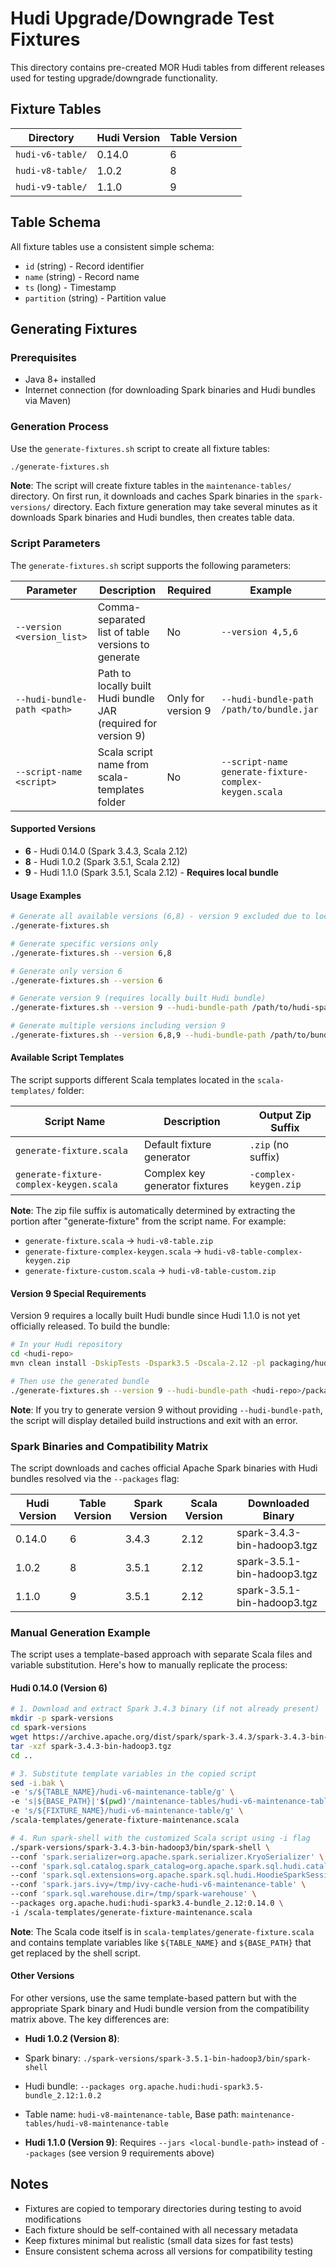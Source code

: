 <!--
Licensed to the Apache Software Foundation (ASF) under one or more
contributor license agreements.  See the NOTICE file distributed with
this work for additional information regarding copyright ownership.
The ASF licenses this file to You under the Apache License, Version 2.0
(the "License"); you may not use this file except in compliance with
the License.  You may obtain a copy of the License at

   http://www.apache.org/licenses/LICENSE-2.0

Unless required by applicable law or agreed to in writing, software
distributed under the License is distributed on an "AS IS" BASIS,
WITHOUT WARRANTIES OR CONDITIONS OF ANY KIND, either express or implied.
See the License for the specific language governing permissions and
limitations under the License.
-->

# Hudi Upgrade/Downgrade Test Fixtures

This directory contains pre-created MOR Hudi tables from different releases used for testing upgrade/downgrade functionality.

## Fixture Tables

| Directory | Hudi Version | Table Version |
|-----------|--------------|---------------|
| `hudi-v6-table/` | 0.14.0       | 6 |
| `hudi-v8-table/` | 1.0.2        | 8 |
| `hudi-v9-table/` | 1.1.0        | 9 |

## Table Schema

All fixture tables use a consistent simple schema:
- `id` (string) - Record identifier
- `name` (string) - Record name  
- `ts` (long) - Timestamp
- `partition` (string) - Partition value

## Generating Fixtures

### Prerequisites
- Java 8+ installed
- Internet connection (for downloading Spark binaries and Hudi bundles via Maven)

### Generation Process

Use the `generate-fixtures.sh` script to create all fixture tables:

```bash
./generate-fixtures.sh
```

**Note**: The script will create fixture tables in the `maintenance-tables/` directory. On first run, it downloads and caches Spark binaries in the `spark-versions/` directory. Each fixture generation may take several minutes as it downloads Spark binaries and Hudi bundles, then creates table data.

### Script Parameters

The `generate-fixtures.sh` script supports the following parameters:

| Parameter | Description | Required | Example |
|-----------|-------------|----------|---------|
| `--version <version_list>` | Comma-separated list of table versions to generate | No | `--version 4,5,6` |
| `--hudi-bundle-path <path>` | Path to locally built Hudi bundle JAR (required for version 9) | Only for version 9 | `--hudi-bundle-path /path/to/bundle.jar` |
| `--script-name <script>` | Scala script name from scala-templates folder | No | `--script-name generate-fixture-complex-keygen.scala` |

#### Supported Versions
- **6** - Hudi 0.14.0 (Spark 3.4.3, Scala 2.12)
- **8** - Hudi 1.0.2 (Spark 3.5.1, Scala 2.12)
- **9** - Hudi 1.1.0 (Spark 3.5.1, Scala 2.12) - **Requires local bundle**

#### Usage Examples

```bash
# Generate all available versions (6,8) - version 9 excluded due to local bundle requirement
./generate-fixtures.sh

# Generate specific versions only
./generate-fixtures.sh --version 6,8

# Generate only version 6
./generate-fixtures.sh --version 6

# Generate version 9 (requires locally built Hudi bundle)
./generate-fixtures.sh --version 9 --hudi-bundle-path /path/to/hudi-spark3.5-bundle_2.12-1.1.0-SNAPSHOT.jar

# Generate multiple versions including version 9
./generate-fixtures.sh --version 6,8,9 --hudi-bundle-path /path/to/bundle.jar
```

#### Available Script Templates

The script supports different Scala templates located in the `scala-templates/` folder:

| Script Name | Description | Output Zip Suffix |
|-------------|-------------|-------------------|
| `generate-fixture.scala` | Default fixture generator | `.zip` (no suffix) |
| `generate-fixture-complex-keygen.scala` | Complex key generator fixtures | `-complex-keygen.zip` |

**Note**: The zip file suffix is automatically determined by extracting the portion after "generate-fixture" from the script name. For example:
- `generate-fixture.scala` → `hudi-v8-table.zip` 
- `generate-fixture-complex-keygen.scala` → `hudi-v8-table-complex-keygen.zip`
- `generate-fixture-custom.scala` → `hudi-v8-table-custom.zip`

#### Version 9 Special Requirements

Version 9 requires a locally built Hudi bundle since Hudi 1.1.0 is not yet officially released. To build the bundle:

```bash
# In your Hudi repository
cd <hudi-repo>
mvn clean install -DskipTests -Dspark3.5 -Dscala-2.12 -pl packaging/hudi-spark-bundle -am

# Then use the generated bundle
./generate-fixtures.sh --version 9 --hudi-bundle-path <hudi-repo>/packaging/hudi-spark-bundle/target/hudi-spark3.5-bundle_2.12-1.1.0-SNAPSHOT.jar
```

**Note**: If you try to generate version 9 without providing `--hudi-bundle-path`, the script will display detailed build instructions and exit with an error.

### Spark Binaries and Compatibility Matrix

The script downloads and caches official Apache Spark binaries with Hudi bundles resolved via the `--packages` flag:

| Hudi Version | Table Version | Spark Version | Scala Version | Downloaded Binary |
|--------------|---------------|---------------|---------------|-------------------|
| 0.14.0       | 6             | 3.4.3         | 2.12          | spark-3.4.3-bin-hadoop3.tgz |
| 1.0.2        | 8             | 3.5.1         | 2.12          | spark-3.5.1-bin-hadoop3.tgz |
| 1.1.0        | 9             | 3.5.1         | 2.12          | spark-3.5.1-bin-hadoop3.tgz |

### Manual Generation Example

The script uses a template-based approach with separate Scala files and variable substitution. Here's how to manually replicate the process:

#### Hudi 0.14.0 (Version 6)
```bash
# 1. Download and extract Spark 3.4.3 binary (if not already present)
mkdir -p spark-versions
cd spark-versions
wget https://archive.apache.org/dist/spark/spark-3.4.3/spark-3.4.3-bin-hadoop3.tgz
tar -xzf spark-3.4.3-bin-hadoop3.tgz
cd ..

# 3. Substitute template variables in the copied script
sed -i.bak \
-e 's/${TABLE_NAME}/hudi-v6-maintenance-table/g' \
-e 's|${BASE_PATH}|'$(pwd)'/maintenance-tables/hudi-v6-maintenance-table|g' \
-e 's/${FIXTURE_NAME}/hudi-v6-maintenance-table/g' \
/scala-templates/generate-fixture-maintenance.scala

# 4. Run spark-shell with the customized Scala script using -i flag
./spark-versions/spark-3.4.3-bin-hadoop3/bin/spark-shell \
--conf 'spark.serializer=org.apache.spark.serializer.KryoSerializer' \
--conf 'spark.sql.catalog.spark_catalog=org.apache.spark.sql.hudi.catalog.HoodieCatalog' \
--conf 'spark.sql.extensions=org.apache.spark.sql.hudi.HoodieSparkSessionExtension' \
--conf 'spark.jars.ivy=/tmp/ivy-cache-hudi-v6-maintenance-table' \
--conf 'spark.sql.warehouse.dir=/tmp/spark-warehouse' \
--packages org.apache.hudi:hudi-spark3.4-bundle_2.12:0.14.0 \
-i /scala-templates/generate-fixture-maintenance.scala

```

**Note**: The Scala code itself is in `scala-templates/generate-fixture.scala` and contains template variables like `${TABLE_NAME}` and `${BASE_PATH}` that get replaced by the shell script.

#### Other Versions
For other versions, use the same template-based pattern but with the appropriate Spark binary and Hudi bundle version from the compatibility matrix above. The key differences are:

- **Hudi 1.0.2 (Version 8)**:
- Spark binary: `./spark-versions/spark-3.5.1-bin-hadoop3/bin/spark-shell`
- Hudi bundle: `--packages org.apache.hudi:hudi-spark3.5-bundle_2.12:1.0.2`
- Table name: `hudi-v8-maintenance-table`, Base path: `maintenance-tables/hudi-v8-maintenance-table`

- **Hudi 1.1.0 (Version 9)**: Requires `--jars <local-bundle-path>` instead of `--packages` (see version 9 requirements above)


## Notes

- Fixtures are copied to temporary directories during testing to avoid modifications
- Each fixture should be self-contained with all necessary metadata
- Keep fixtures minimal but realistic (small data sizes for fast tests)
- Ensure consistent schema across all versions for compatibility testing
